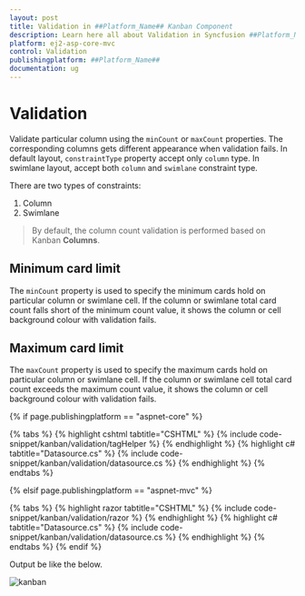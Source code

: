 ```yaml
---
layout: post
title: Validation in ##Platform_Name## Kanban Component
description: Learn here all about Validation in Syncfusion ##Platform_Name## Kanban component and more.
platform: ej2-asp-core-mvc
control: Validation
publishingplatform: ##Platform_Name##
documentation: ug
---
```



# Validation

Validate particular column using the `minCount` or `maxCount` properties. The corresponding columns gets different appearance when validation fails. In default layout, `constraintType` property accept only `column` type. In swimlane layout, accept both `column` and `swimlane` constraint type.

There are two types of constraints:
1. Column
2. Swimlane

> By default, the column count validation is performed based on Kanban **Columns**.

## Minimum card limit

The `minCount` property is used to specify the minimum cards hold on particular column or swimlane cell. If the column or swimlane total card count falls short of the minimum count value, it shows the column or cell background colour with validation fails.

## Maximum card limit

The `maxCount` property is used to specify the maximum cards hold on particular column or swimlane cell. If the column or swimlane cell total card count exceeds the maximum count value, it shows the column or cell background colour with validation fails.

{% if page.publishingplatform == "aspnet-core" %}

{% tabs %}
{% highlight cshtml tabtitle="CSHTML" %}
{% include code-snippet/kanban/validation/tagHelper %}
{% endhighlight %}
{% highlight c# tabtitle="Datasource.cs" %}
{% include code-snippet/kanban/validation/datasource.cs %}
{% endhighlight %}
{% endtabs %}

{% elsif page.publishingplatform == "aspnet-mvc" %}

{% tabs %}
{% highlight razor tabtitle="CSHTML" %}
{% include code-snippet/kanban/validation/razor %}
{% endhighlight %}
{% highlight c# tabtitle="Datasource.cs" %}
{% include code-snippet/kanban/validation/datasource.cs %}
{% endhighlight %}
{% endtabs %}
{% endif %}



Output be like the below.

![kanban](./images/validation.PNG)

